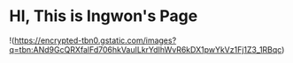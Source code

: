 # HI, This is Ingwon's Page
!(https://encrypted-tbn0.gstatic.com/images?q=tbn:ANd9GcQRXfalFd706hkVauILkrYdIhWvR6kDX1pwYkVz1Fj1Z3_1RBqc)

